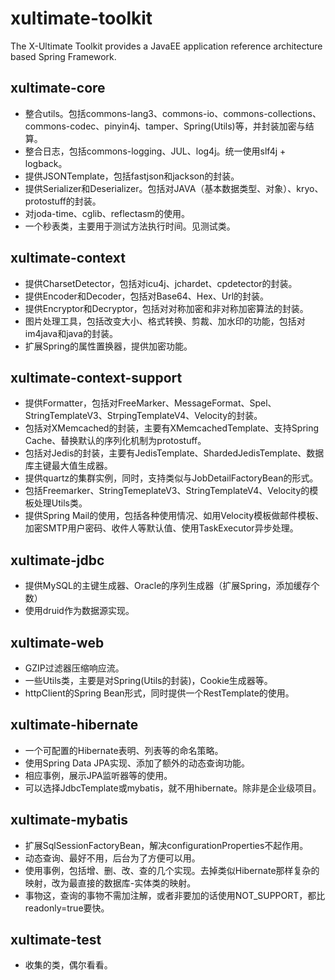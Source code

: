 # xultimate-toolkit #

The X-Ultimate Toolkit provides a JavaEE application reference architecture based Spring Framework.
	
	
## xultimate-core ##

* 整合utils。包括commons-lang3、commons-io、commons-collections、commons-codec、pinyin4j、tamper、Spring(Utils)等，并封装加密与结算。
* 整合日志，包括commons-logging、JUL、log4j。统一使用slf4j + logback。
* 提供JSONTemplate，包括fastjson和jackson的封装。
* 提供Serializer和Deserializer。包括对JAVA（基本数据类型、对象）、kryo、protostuff的封装。
* 对joda-time、cglib、reflectasm的使用。
* 一个秒表类，主要用于测试方法执行时间。见测试类。


## xultimate-context ##

* 提供CharsetDetector，包括对icu4j、jchardet、cpdetector的封装。
* 提供Encoder和Decoder，包括对Base64、Hex、Url的封装。
* 提供Encryptor和Decryptor，包括对对称加密和非对称加密算法的封装。
* 图片处理工具，包括改变大小、格式转换、剪裁、加水印的功能，包括对im4java和java的封装。
* 扩展Spring的属性置换器，提供加密功能。


## xultimate-context-support ##

* 提供Formatter，包括对FreeMarker、MessageFormat、Spel、StringTemplateV3、StrpingTemplateV4、Velocity的封装。
* 包括对XMemcached的封装，主要有XMemcachedTemplate、支持Spring Cache、替换默认的序列化机制为protostuff。
* 包括对Jedis的封装，主要有JedisTemplate、ShardedJedisTemplate、数据库主键最大值生成器。
* 提供quartz的集群实例，同时，支持类似与JobDetailFactoryBean的形式。
* 包括Freemarker、StringTemeplateV3、StringTemplateV4、Velocity的模板处理Utils类。
* 提供Spring Mail的使用，包括各种使用情况、如用Velocity模板做邮件模板、加密SMTP用户密码、收件人等默认值、使用TaskExecutor异步处理。


## xultimate-jdbc ##

* 提供MySQL的主键生成器、Oracle的序列生成器（扩展Spring，添加缓存个数）
* 使用druid作为数据源实现。


## xultimate-web ##

* GZIP过滤器压缩响应流。
* 一些Utils类，主要是对Spring(Utils的封装)，Cookie生成器等。	
* httpClient的Spring Bean形式，同时提供一个RestTemplate的使用。


## xultimate-hibernate ##

* 一个可配置的Hibernate表明、列表等的命名策略。
* 使用Spring Data JPA实现、添加了额外的动态查询功能。
* 相应事例，展示JPA监听器等的使用。
* 可以选择JdbcTemplate或mybatis，就不用hibernate。除非是企业级项目。


## xultimate-mybatis ##

* 扩展SqlSessionFactoryBean，解决configurationProperties不起作用。
* 动态查询、最好不用，后台为了方便可以用。
* 使用事例，包括增、删、改、查的几个实现。去掉类似Hibernate那样复杂的映射，改为最直接的数据库-实体类的映射。
* 事物这，查询的事物不需加注解，或者非要加的话使用NOT_SUPPORT，都比readonly=true要快。	


## xultimate-test ##

* 收集的类，偶尔看看。
